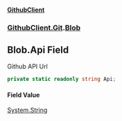 #### [GithubClient](index.md 'index')
### [GithubClient.Git](GithubClient.Git.md 'GithubClient.Git').[Blob](GithubClient.Git.Blob.md 'GithubClient.Git.Blob')

## Blob.Api Field

Github API Url

```csharp
private static readonly string Api;
```

#### Field Value
[System.String](https://docs.microsoft.com/en-us/dotnet/api/System.String 'System.String')